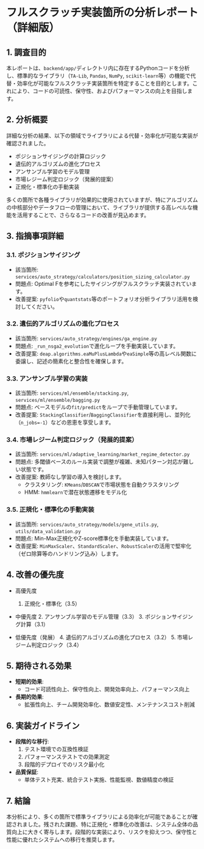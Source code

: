 # フルスクラッチ実装箇所の分析レポート（詳細版）

## 1. 調査目的

本レポートは、`backend/app/`ディレクトリ内に存在するPythonコードを分析し、標準的なライブラリ（`TA-Lib`, `Pandas`, `NumPy`, `scikit-learn`等）の機能で代替・効率化が可能なフルスクラッチ実装箇所を特定することを目的とします。これにより、コードの可読性、保守性、およびパフォーマンスの向上を目指します。

## 2. 分析概要

詳細な分析の結果、以下の領域でライブラリによる代替・効率化が可能な実装が確認されました。

- ポジションサイジングの計算ロジック
- 遺伝的アルゴリズムの進化プロセス
- アンサンブル学習のモデル管理
- 市場レジーム判定ロジック（発展的提案）
- 正規化・標準化の手動実装

多くの箇所で各種ライブラリが効果的に使用されていますが、特にアルゴリズムの中核部分やデータフローの管理において、ライブラリが提供する高レベルな機能を活用することで、さらなるコードの改善が見込めます。

## 3. 指摘事項詳細

### 3.1. ポジションサイジング
- 該当箇所: `services/auto_strategy/calculators/position_sizing_calculator.py`
- 問題点: Optimal Fを参考にしたサイジングがフルスクラッチ実装されています。
- 改善提案: `pyfolio`や`quantstats`等のポートフォリオ分析ライブラリ活用を検討してください。

### 3.2. 遺伝的アルゴリズムの進化プロセス
- 該当箇所: `services/auto_strategy/engines/ga_engine.py`
- 問題点: `_run_nsga2_evolution`で進化ループを手動実装しています。
- 改善提案: `deap.algorithms.eaMuPlusLambda`や`eaSimple`等の高レベル関数に委譲し、記述の簡素化と整合性を確保します。

### 3.3. アンサンブル学習の実装
- 該当箇所: `services/ml/ensemble/stacking.py`, `services/ml/ensemble/bagging.py`
- 問題点: ベースモデルの`fit/predict`をループで手動管理しています。
- 改善提案: `StackingClassifier`/`BaggingClassifier`を直接利用し、並列化（`n_jobs=-1`）などの恩恵を享受します。

### 3.4. 市場レジーム判定ロジック（発展的提案）
- 該当箇所: `services/ml/adaptive_learning/market_regime_detector.py`
- 問題点: 多閾値ベースのルール実装で調整が複雑、未知パターン対応が難しい状態です。
- 改善提案: 教師なし学習の導入を検討します。
  - クラスタリング: `KMeans`/`DBSCAN`で市場状態を自動クラスタリング
  - HMM: `hmmlearn`で潜在状態遷移をモデル化

### 3.5. 正規化・標準化の手動実装
- 該当箇所: `services/auto_strategy/models/gene_utils.py`, `utils/data_validation.py`
- 問題点: Min-Max正規化やZ-score標準化を手動実装しています。
- 改善提案: `MinMaxScaler`、`StandardScaler`、`RobustScaler`の活用で堅牢化（ゼロ除算等のハンドリング込み）します。

## 4. 改善の優先度

- 高優先度
  1. 正規化・標準化（3.5）

- 中優先度
  2. アンサンブル学習のモデル管理（3.3）
  3. ポジションサイジング計算（3.1）

- 低優先度（発展）
  4. 遺伝的アルゴリズムの進化プロセス（3.2）
  5. 市場レジーム判定ロジック（3.4）

## 5. 期待される効果

- **短期的効果**:
  - コード可読性向上、保守性向上、開発効率向上、パフォーマンス向上
- **長期的効果**:
  - 拡張性向上、チーム開発効率化、数値安定性、メンテナンスコスト削減

## 6. 実装ガイドライン

- **段階的な移行**:
  1. テスト環境での互換性検証
  2. パフォーマンステストでの効果測定
  3. 段階的デプロイでのリスク最小化
- **品質保証**:
  - 単体テスト充実、統合テスト実施、性能監視、数値精度の検証

## 7. 結論

本分析により、多くの箇所で標準ライブラリによる効率化が可能であることが確認されました。残された課題、特に正規化・標準化の改善は、システム全体の品質向上に大きく寄与します。段階的な実装により、リスクを抑えつつ、保守性と性能に優れたシステムへの移行を推奨します。